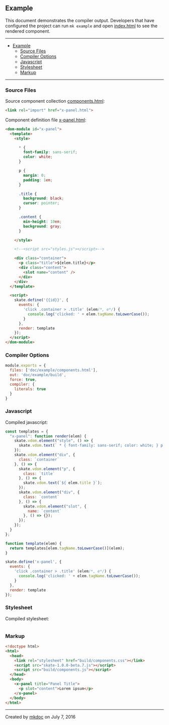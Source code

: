 ## Example

This document demonstrates the compiler output. Developers that have configured the project can run `mk example` and open [index.html](https://github.com/tmpfs/trucks/blob/master/doc/example/index.html) to see the rendered component.

---

- [Example](#example)
  - [Source Files](#source-files)
  - [Compiler Options](#compiler-options)
  - [Javascript](#javascript)
  - [Stylesheet](#stylesheet)
  - [Markup](#markup)

---

### Source Files

Source component collection [components.html](https://github.com/tmpfs/trucks/blob/master/doc/example/components.html):

```html
<link rel="import" href="x-panel.html">
```

Component definition file [x-panel.html](https://github.com/tmpfs/trucks/blob/master/doc/example/x-panel.html):

```html
<dom-module id="x-panel">
  <template>
    <style>

      * {
        font-family: sans-serif;
        color: white;
      }

      p {
        margin: 0; 
        padding: 1em;
      }

      .title {
        background: black;
        cursor: pointer;
      }

      .content {
        min-height: 10em;
        background: gray;
      }

    </style>

    <!--<script src="styles.js"></script>-->

    <div class="container">
      <p class="title">${elem.title}</p>
      <div class="content">
        <slot name="content" />
      </div>
    </div>
  </template>

  <script>
    skate.define('{{id}}', {
      events: {
        'click .container > .title' (elem/*, e*/) {
          console.log('clicked: ' + elem.tagName.toLowerCase());
        }
      },
      render: template
    });
  </script>
</dom-module>
```

### Compiler Options

```javascript
module.exports = {
  files: ['doc/example/components.html'],
  out: 'doc/example/build',
  force: true,
  compiler: {
    literals: true
  }
}
```

### Javascript

Compiled javascript:

```javascript
const templates = {
  "x-panel": function render(elem) {
    skate.vdom.element("style", () => {
      skate.vdom.text(` * { font-family: sans-serif; color: white; } p { margin: 0; padding: 1em; } .title { background: black; cursor: pointer; } .content { min-height: 10em; background: gray; } `);
    });
    skate.vdom.element("div", {
      class: `container`
    }, () => {
      skate.vdom.element("p", {
        class: `title`
      }, () => {
        skate.vdom.text(`${ elem.title }`);
      });
      skate.vdom.element("div", {
        class: `content`
      }, () => {
        skate.vdom.element("slot", {
          name: `content`
        }, () => {});
      });
    });
  }
};

function template(elem) {
  return templates[elem.tagName.toLowerCase()](elem);
}

skate.define('x-panel', {
  events: {
    'click .container > .title' (elem/*, e*/) {
      console.log('clicked: ' + elem.tagName.toLowerCase());
    }
  },
  render: template
});
```

### Stylesheet

Compiled stylesheet:

```css

```

### Markup

```html
<!doctype html>
<html>
  <head>
    <link rel="stylesheet" href="build/components.css"></link>
    <script src="skate-1.0.0-beta.7.js"></script>
    <script src="build/components.js"></script>
  </head>
  <body>
    <x-panel title="Panel Title">
      <p slot="content">Lorem ipsum</p> 
    </x-panel>
  </body>
</html>
```

---

Created by [mkdoc](https://github.com/mkdoc/mkdoc) on July 7, 2016

[trucks]: https://github.com/tmpfs/trucks
[trucks-cli]: https://github.com/tmpfs/trucks/blob/master/packages/trucks-cli
[skatejs]: https://github.com/skatejs/skatejs
[webcomponents]: https://github.com/w3c/webcomponents
[shadow-dom]: https://w3c.github.io/webcomponents/spec/shadow/
[custom-elements]: https://www.w3.org/TR/custom-elements/
[html-imports]: https://w3c.github.io/webcomponents/spec/imports/
[html-templates]: https://html.spec.whatwg.org/multipage/scripting.html#the-template-element
[polymer]: https://www.polymer-project.org/1.0/
[react]: https://facebook.github.io/react/
[react-webcomponents]: https://github.com/facebook/react/issues/5052
[react-integration]: https://github.com/skatejs/react-integration
[mozilla-webcomponents]: https://hacks.mozilla.org/2014/12/mozilla-and-web-components/
[csp]: http://content-security-policy.com/
[npm]: https://www.npmjs.com/
[postcss]: https://github.com/postcss/postcss
[mkdoc]: https://github.com/mkdoc/mkdoc
[mkapi]: https://github.com/mkdoc/mkapi
[mkparse]: https://github.com/mkdoc/mkparse
[jshint]: http://jshint.com
[jscs]: http://jscs.info

